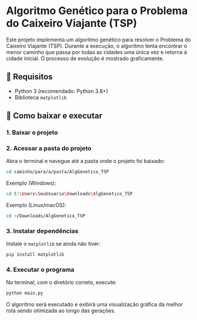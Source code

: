 # Algoritmo Genético para o Problema do Caixeiro Viajante (TSP)

Este projeto implementa um algoritmo genético para resolver o Problema do Caixeiro Viajante (TSP). Durante a execução, o algoritmo tenta encontrar o menor caminho que passa por todas as cidades uma única vez e retorna à cidade inicial. O processo de evolução é mostrado graficamente.

## 🔧 Requisitos

- Python 3 (recomendado: Python 3.8+)
- Biblioteca `matplotlib`

## 📁 Como baixar e executar

### 1. Baixar o projeto

### 2. Acessar a pasta do projeto

Abra o terminal e navegue até a pasta onde o projeto foi baixado:

```bash
cd caminho/para/a/pasta/AlgGenetico_TSP
```

Exemplo (Windows):

```bash
cd C:\Users\SeuUsuario\Downloads\AlgGenetico_TSP
```

Exemplo (Linux/macOS):

```bash
cd ~/Downloads/AlgGenetico_TSP
```

### 3. Instalar dependências

Instale o `matplotlib` se ainda não tiver:

```bash
pip install matplotlib
```

### 4. Executar o programa

No terminal, com o diretório correto, execute:

```bash
python main.py
```

O algoritmo será executado e exibirá uma visualização gráfica da melhor rota sendo otimizada ao longo das gerações.


